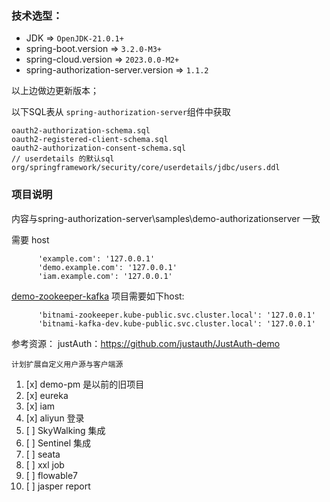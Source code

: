 
### 技术选型：

- JDK => `OpenJDK-21.0.1+`
- spring-boot.version => `3.2.0-M3+`
- spring-cloud.version => `2023.0.0-M2+`
- spring-authorization-server.version => `1.1.2`

以上边做边更新版本；


以下SQL表从 `spring-authorization-server`组件中获取

    oauth2-authorization-schema.sql
    oauth2-registered-client-schema.sql
    oauth2-authorization-consent-schema.sql
    // userdetails 的默认sql
    org/springframework/security/core/userdetails/jdbc/users.ddl

### 项目说明
内容与spring-authorization-server\samples\demo-authorizationserver 一致

需要 host 

          'example.com': '127.0.0.1'
          'demo.example.com': '127.0.0.1'
          'iam.example.com': '127.0.0.1'


[demo-zookeeper-kafka](demo-zookeeper-kafka) 项目需要如下host:

          'bitnami-zookeeper.kube-public.svc.cluster.local': '127.0.0.1'
          'bitnami-kafka-dev.kube-public.svc.cluster.local': '127.0.0.1'





参考资源：
justAuth：https://github.com/justauth/JustAuth-demo

    计划扩展自定义用户源与客户端源

1. [x] demo-pm 是以前的旧项目
2. [x] eureka
3. [x] iam
4. [x] aliyun 登录
5. [ ] SkyWalking 集成
6. [ ] Sentinel 集成
7. [ ] seata
8. [ ] xxl job
9. [ ] flowable7
10. [ ] jasper report
